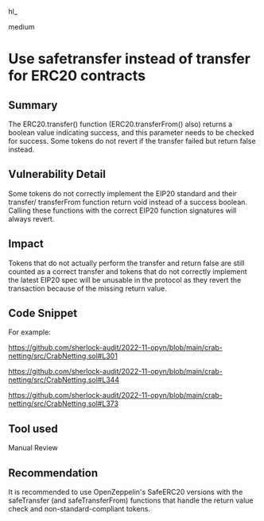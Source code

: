 hl_

medium

# Use safetransfer instead of transfer for ERC20 contracts

## Summary

The ERC20.transfer() function (ERC20.transferFrom() also) returns a boolean value indicating success, and this parameter needs to be checked for success. Some tokens do not revert if the transfer failed but return false instead.

## Vulnerability Detail

Some tokens do not correctly implement the EIP20 standard and their transfer/ transferFrom function return void instead of a success boolean. Calling these functions with the correct EIP20 function signatures will always revert.

## Impact

Tokens that do not actually perform the transfer and return false are still counted as a correct transfer and tokens that do not correctly implement the latest EIP20 spec will be unusable in the protocol as they revert the transaction because of the missing return value.

## Code Snippet

For example: 

https://github.com/sherlock-audit/2022-11-opyn/blob/main/crab-netting/src/CrabNetting.sol#L301

https://github.com/sherlock-audit/2022-11-opyn/blob/main/crab-netting/src/CrabNetting.sol#L344

https://github.com/sherlock-audit/2022-11-opyn/blob/main/crab-netting/src/CrabNetting.sol#L373

## Tool used

Manual Review

## Recommendation

It is recommended to use OpenZeppelin's SafeERC20 versions with the safeTransfer (and safeTransferFrom) functions that handle the return value check and non-standard-compliant tokens.